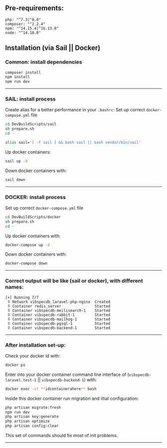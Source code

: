 ## **Pre-requirements:** 

```
php: "^7.3|^8.0"
composer: "^2.2.4"
npm: "^14.15.4|^16.13.0"
node: "^14.18.0"
```

## **Installation** (via Sail || Docker)

### **Common**: install dependencies 
```bash
composer install
npm install 
npm run dev
```
---

### **SAIL**: install process 

Create alias for a better performance in your `.bashrc`:
Set up correct `docker-compose.yml` file
```bash 
cd DevBuildScripts/sail
sh prepare.sh
cd -
```

```bash
alias sail='[ -f sail ] && bash sail || bash vendor/bin/sail'
```
Up docker containers:
```bash
sail up -d
```
Down docker containers with: 
```bash
sail down
```

---

### **DOCKER**: install process
Set up correct `docker-compose.yml` file
```bash 
cd DevBuildScripts/docker
sh prepare.sh
cd -
```
Up docker containers with:
```bash
docker-compose up -d
```

Down docker containers with: 
```bash
docker-compose down
```
---

### **Correct output** will be like (sail or docker), with different names: 
```
[+] Running 7/7
 ⠿ Network vibspecdb_laravel-php-nginx  Created
 ⠿ Container redis_server               Started
 ⠿ Container vibspecdb-meilisearch-1    Started
 ⠿ Container vibspecdb-rabbit-1         Started
 ⠿ Container vibspecdb-mailhog-1        Started
 ⠿ Container vibspecdb-pgsql-1          Started
 ⠿ Container vibspecdb-backend-1        Started
 ```

---

### **After installation** set-up:
Check your docker id with: 
```bash
docker ps
```

Enter into your docker container command line interface of (`vibspecdb-laravel.test-1` || `vibspecdb-backend-1`) with: 
```bash
docker exec -it **idcontainerahere** bash
```

Inside this docker container run migration and iitial configuration: 
```bash
php artisan migrate:fresh
npm run dev
php artisan key:generate
php artisan optimize
php artisan config:clear
```
This set of commands should fix most of init problems.

---






